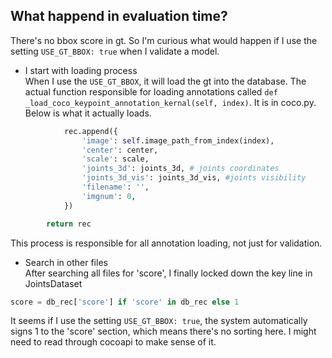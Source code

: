 ## What happend in evaluation time?
There's no bbox score in gt. So I'm curious what would happen if I use the setting `USE_GT_BBOX: true` when I validate a model.
- I start with loading process \
When I use the `USE_GT_BBOX`, it will load the gt into the database. The actual function responsible for loading annotations called
`def _load_coco_keypoint_annotation_kernal(self, index)`. It is in coco.py. Below is what it actually loads.
```python
            rec.append({
                'image': self.image_path_from_index(index),
                'center': center,
                'scale': scale,
                'joints_3d': joints_3d, # joints coordinates
                'joints_3d_vis': joints_3d_vis, #joints visibility
                'filename': '',
                'imgnum': 0,
            })

        return rec
```
This process is responsible for all annotation loading, not just for validation.

- Search in other files \
After searching all files for 'score', I finally locked down the key line in JointsDataset
```python
score = db_rec['score'] if 'score' in db_rec else 1
```
It seems if I use the setting `USE_GT_BBOX: true`, the system automatically signs 1 to the 'score' section, which means there's no sorting here. I might need to read through cocoapi to make sense of it.
